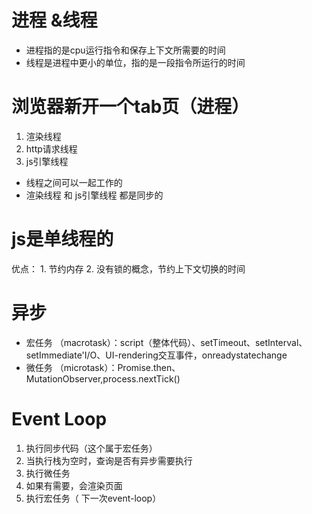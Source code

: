 # 进程  &线程
 - 进程指的是cpu运行指令和保存上下文所需要的时间
 - 线程是进程中更小的单位，指的是一段指令所运行的时间



 # 浏览器新开一个tab页（进程）
 1. 渲染线程
 2. http请求线程
 3. js引擎线程
 
 - 线程之间可以一起工作的   
 - 渲染线程 和 js引擎线程 都是同步的


 # js是单线程的
  优点：
    1. 节约内存
    2. 没有锁的概念，节约上下文切换的时间

# 异步 
 - 宏任务 （macrotask）：script（整体代码）、setTimeout、setInterval、setImmediate'I/O、UI-rendering交互事件，onreadystatechange
 - 微任务 （microtask）：Promise.then、MutationObserver,process.nextTick()
  
# Event Loop
1. 执行同步代码（这个属于宏任务）
2. 当执行栈为空时，查询是否有异步需要执行
3. 执行微任务 
4. 如果有需要，会渲染页面
5. 执行宏任务（ 下一次event-loop）

